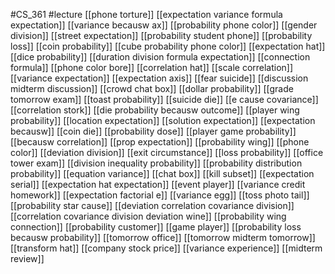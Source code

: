#CS_361
#lecture
[[phone torture]]
[[expectation variance formula expectation]]
[[variance becausw ax]]
[[probability phone color]]
[[gender division]]
[[street expectation]]
[[probability student phone]]
[[probability loss]]
[[coin probability]]
[[cube probability phone color]]
[[expectation hat]]
[[dice probability]]
[[duration division formula expectation]]
[[connection formula]]
[[phone color bore]]
[[correlation hat]]
[[scale correlation]]
[[variance expectation]]
[[expectation axis]]
[[fear suicide]]
[[discussion midterm discussion]]
[[crowd chat box]]
[[dollar probability]]
[[grade tomorrow exam]]
[[toast probability]]
[[suicide die]]
[[e cause covariance]]
[[correlation stork]]
[[die probability becausw outcome]]
[[player wing probability]]
[[location expectation]]
[[solution expectation]]
[[expectation becausw]]
[[coin die]]
[[probability dose]]
[[player game probability]]
[[becausw correlation]]
[[prop expectation]]
[[probability wing]]
[[phone color]]
[[deviation division]]
[[exit circumstance]]
[[loss probability]]
[[office tower exam]]
[[division inequality probability]]
[[probability distribution probability]]
[[equation variance]]
[[chat box]]
[[kill subset]]
[[expectation serial]]
[[expectation hat expectation]]
[[event player]]
[[variance credit homework]]
[[expectation factorial e]]
[[variance egg]]
[[toss photo tail]]
[[probability star cause]]
[[deviation correlation covariance division]]
[[correlation covariance division deviation wine]]
[[probability wing connection]]
[[probability customer]]
[[game player]]
[[probability loss becausw probability]]
[[tomorrow office]]
[[tomorrow midterm tomorrow]]
[[transform hat]]
[[company stock price]]
[[variance experience]]
[[midterm review]]
